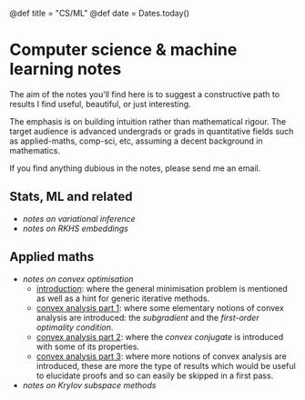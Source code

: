 @def title = "CS/ML"
@def date = Dates.today()

# Computer science & machine learning notes

The aim of the notes you'll find here is to suggest a constructive path to results I find useful, beautiful, or just interesting.

The emphasis is on building intuition rather than mathematical rigour.
The target audience is advanced undergrads or grads in quantitative fields such as applied-maths, comp-sci, etc, assuming a decent background in mathematics.

If you find anything dubious in the notes, please send me an email.

## Stats, ML and related

* *notes on variational inference*
* *notes on RKHS embeddings*

## Applied maths

* *notes on convex optimisation* <!-- 🚫🚫🚫 12/9/18 -->
    * [introduction](/pub/csml/cvx_opti/intro.html): where the general minimisation problem is mentioned as well as a hint for generic iterative methods. <!-- ✅ 12/9/18 -->
    * [convex analysis part 1](/pub/csml/cvx_opti/ca_1.html): where some elementary notions of convex analysis are introduced: the *subgradient* and the *first-order optimality condition*. <!-- ✅ 12/9/18 -->
    * [convex analysis part 2](/pub/csml/cvx_opti/ca_2.html): where the *convex conjugate* is introduced with some of its properties. <!-- ✅ 12/9/18 -->
    * [convex analysis part 3](/pub/csml/cvx_opti/ca_3.html): where more notions of convex analysis are introduced, these are more the type of results which would be useful to elucidate proofs and so can easily be skipped in a first pass. <!-- 🚫 12/9/18 -->
* *notes on Krylov subspace methods*
